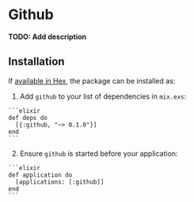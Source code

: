 # Github

**TODO: Add description**

## Installation

If [available in Hex](https://hex.pm/docs/publish), the package can be installed as:

  1. Add `github` to your list of dependencies in `mix.exs`:

    ```elixir
    def deps do
      [{:github, "~> 0.1.0"}]
    end
    ```

  2. Ensure `github` is started before your application:

    ```elixir
    def application do
      [applications: [:github]]
    end
    ```

